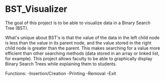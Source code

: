 # BST_Visualizer
The goal of this project is to be able to visualize data in a Binary Search Tree (BST).

What's unique about BST's is that the value of the data in the left child node is less than the value in its parent node, and the value stored in the right child node is greater than the parent. This makes searching for a value more efficient than other searching methods (data stored in an array or linked list, for example). This project allows faculty to be able to graphically display Binary Search Trees while explaining them to students.

Functions:
    -Insertion/Creation
    -Printing
    -Removal
    -Exit

